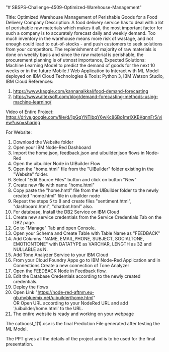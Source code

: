 "# SBSPS-Challenge-4509-Optimized-Warehouse-Management"
 
Title: Optimized Warehouse Management of Perishable Goods for a Food Delivery Company
Description: A food delivery service has to deal with a lot of perishable raw materials which makes it all, the most important factor for such a company is to accurately forecast daily and weekly demand. Too much inventory in the warehouse means more risk of wastage, and not enough could lead to out-of-stocks - and push customers to seek solutions from your competitors. The replenishment of majority of raw materials is done on weekly basis and since the raw material is perishable, the procurement planning is of utmost importance,
Expected Solutions: Machine Learning Model to predict the demand of goods for the next 10 weeks or in the future Mobile / Web Application to Interact with ML Model deployed on IBM Cloud
Technologies & Tools: Python 3, IBM Watson Studio, IBM Cloud 
References: 
1. https://www.kaggle.com/kannanaikkal/food-demand-forecasting
2. https://www.altexsoft.com/blog/demand-forecasting-methods-using-machine-learning/

Video of Entire Project:
https://drive.google.com/file/d/1pGqYNTIbqY6wKc86Bo1mrlXKBKqnnFr5/view?usp=sharing

For Website:
1. Download the Website folder
2. Open your IBM Node-Red Dashboard
3. Import the home.json, feedback.json and uibuilder.json flows in Node-Red
4. Open the uibuilder Node in UIBuilder Flow
5. Open the "home.html" file from the "UIBuilder" folder existing in the "Website" folder.
6. Select "Edit Source Files" button and click on button "New"
7. Create new file with name "home.html"
8. Copy paste the "home.hmtl" file from the UIBuilder folder to the newly created "home.html" file in uibuilder node
9. Repeat the steps 5 to 8 and create files "sentiment.html", "dashboard.html", "chatbot.html" also.
10. For database, Install the DB2 Service on IBM Cloud
11. Create new service credentials from the Service Credentials Tab on the DB2 page.
12. Go to "Manage" Tab and open Console.
13. Open your Schema and Create Table with Table Name as "FEEDBACK"
14. Add Columns "NAME, EMAIL,PHONE, SUBJECT, SOCIALTONE, EMOTIONTONE" with DATATYPE as VARCHAR, LENGTH as 32 and NULLABLE as N.
15. Add Tone Analyzer Service to your IBM Cloud
16. From your Cloud Foundry Apps go to IBM Node-Red Application and in Connections Create a new connection of Tone Analyzer
16. Open the FEEDBACK Node in Feedback flow.
17. Edit the Database Credentials according to the newly created credentials.
18. Deploy the flows
19. Open Link "https://node-red-aftnm.eu-gb.mybluemix.net/uibuilder/home.html"  
								OR 
	Open URL according to your NodeRed URL and add '/uibuilder/home.html' to the URL.
20. The entire website is ready and working on your webpage

The catboost_1(1).csv is the final Prediction File generated after testing the ML Model.

The PPT gives all the details of the project and is to be used for the final presentation.
